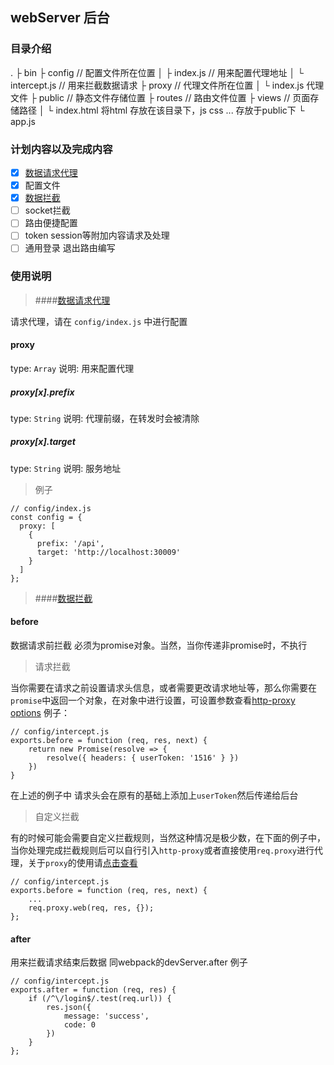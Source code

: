 ## webServer 后台

### 目录介绍
.
├  bin
├  config // 配置文件所在位置
│   ├ index.js // 用来配置代理地址
│   └ intercept.js // 用来拦截数据请求
├  proxy // 代理文件所在位置
│   └ index.js 代理文件
├  public // 静态文件存储位置
├  routes // 路由文件位置
├  views // 页面存储路径
│   └ index.html 将html 存放在该目录下，js css ... 存放于public下
└ app.js

### 计划内容以及完成内容
- [x] [数据请求代理](#数据请求代理)
- [x] 配置文件
- [x] [数据拦截](#数据拦截)
- [ ] socket拦截
- [ ] 路由便捷配置
- [ ] token session等附加内容请求及处理
- [ ] 通用登录 退出路由编写

### 使用说明

> ####[数据请求代理](#数据请求代理)

请求代理，请在 `config/index.js` 中进行配置
#### proxy
type: `Array`
说明: 用来配置代理

##### proxy[x].prefix
type: `String`
说明: 代理前缀，在转发时会被清除

##### proxy[x].target
type: `String`
说明: 服务地址

> 例子

```
// config/index.js
const config = {
  proxy: [
    {
      prefix: '/api',
      target: 'http://localhost:30009'
    }
  ]
};
```

> ####[数据拦截](#数据拦截)

#### before
数据请求前拦截 必须为promise对象。当然，当你传递非promise时，不执行

> 请求拦截

当你需要在请求之前设置请求头信息，或者需要更改请求地址等，那么你需要在`promise`中返回一个对象，在对象中进行设置，可设置参数查看[http-proxy options](https://github.com/nodejitsu/node-http-proxy#options)
例子：
```
// config/intercept.js
exports.before = function (req, res, next) {
	return new Promise(resolve => {
		resolve({ headers: { userToken: '1516' } })
	})
}
```
在上述的例子中 请求头会在原有的基础上添加上`userToken`然后传递给后台

> 自定义拦截

有的时候可能会需要自定义拦截规则，当然这种情况是极少数，在下面的例子中，当你处理完成拦截规则后可以自行引入`http-proxy`或者直接使用`req.proxy`进行代理，关于`proxy`的使用请[点击查看](https://github.com/nodejitsu/node-http-proxy)
```
// config/intercept.js
exports.before = function (req, res, next) {
	...
	req.proxy.web(req, res, {});
};
```

#### after
用来拦截请求结束后数据 同webpack的devServer.after
例子
```
// config/intercept.js
exports.after = function (req, res) {
	if (/^\/login$/.test(req.url)) {
		res.json({
			message: 'success',
			code: 0
		})
	}
};
```
